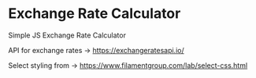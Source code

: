 # Exchange Rate Calculator
Simple JS Exchange Rate Calculator

API for exchange rates -> https://exchangeratesapi.io/

Select styling from -> https://www.filamentgroup.com/lab/select-css.html

